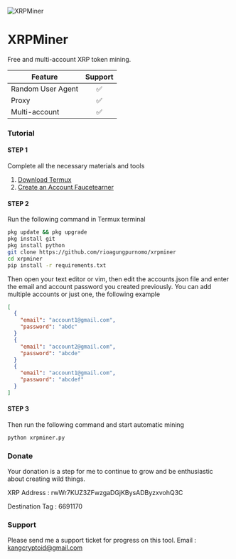 ![XRPMiner](https://github.com/rioagungpurnomo/xrpminer/assets/161745412/25590a2d-3143-45cb-897b-9b351b9ae873)

# XRPMiner
Free and multi-account XRP token mining.

| Feature | Support |
| ------- | :-------: |
| Random User Agent | ✅ |
| Proxy | ✅ |
| Multi-account | ✅ |

### Tutorial
#### STEP 1
Complete all the necessary materials and tools
1. [Download Termux](https://f-droid.org/id/packages/com.termux/)
2. [Create an Account Faucetearner](https://faucetearner.org/?r=816900323195)

#### STEP 2
Run the following command in Termux terminal
```bash
pkg update && pkg upgrade
pkg install git
pkg install python
git clone https://github.com/rioagungpurnomo/xrpminer
cd xrpminer
pip install -r requirements.txt
```

Then open your text editor or vim, then edit the accounts.json file and enter the email and account password you created previously.
You can add multiple accounts or just one, the following example
```json
[
  {
    "email": "account1@gmail.com",
    "password": "abdc"
  }
  {
    "email": "account2@gmail.com",
    "password": "abcde"
  }
  {
    "email": "account1@gmail.com",
    "password": "abcdef"
  }
]
```

#### STEP 3
Then run the following command and start automatic mining
```bash
python xrpminer.py
```

### Donate
Your donation is a step for me to continue to grow and be enthusiastic about creating wild things.

XRP Address : rwWr7KUZ3ZFwzgaDGjKBysADByzxvohQ3C

Destination Tag : 6691170

### Support
Please send me a support ticket for progress on this tool.
Email : kangcryptoid@gmail.com
